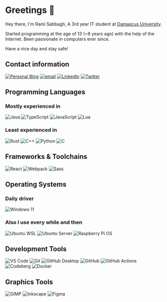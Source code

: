 
# Greetings 👋

Hey there, I'm Rami Sabbagh, A 3rd year IT student at [Damascus University](https://en.wikipedia.org/wiki/Damascus_University).

Started programming at the age of 13 (~8 years ago) with the help of the Internet. Been passionate in computers ever since.

Have a nice day and stay safe!

## Contact information

[![Personal Blog][b-blog]][l-blog] [![email][b-email]][l-email] [![LinkedIn][b-linkedin]][l-linkedin] [![Twitter][b-twitter]][l-twitter]

[l-blog]: https://rami-sabbagh.github.io/
[l-email]: mailto:rami.sab07@gmail.com
[l-linkedin]: https://www.linkedin.com/in/rami-sabbagh-2001/
[l-twitter]: https://twitter.com/rami_sab07

[b-blog]: https://img.shields.io/badge/personal%20blog-ffffff.svg?style=for-the-badge&logo=hugo&logoColor=black
[b-email]: https://img.shields.io/badge/email-ea4335.svg?style=for-the-badge&logo=gmail&logoColor=white
[b-linkedin]: https://img.shields.io/badge/linkedin-0a66c2.svg?style=for-the-badge&logo=linkedin&logoColor=white
[b-twitter]: https://img.shields.io/badge/twitter-1da1f2.svg?style=for-the-badge&logo=twitter&logoColor=white

## Programming Languages

### Mostly experienced in

![Java][b-java] ![TypeScript][b-typescript] ![JavaScript][b-javascript]  ![Lua][b-lua]

[b-java]: https://img.shields.io/badge/java-e01e23.svg?style=for-the-badge&logo=java&logoColor=white
[b-typescript]: https://img.shields.io/badge/typescript-3178c6.svg?style=for-the-badge&logo=typescript&logoColor=white
[b-javascript]: https://img.shields.io/badge/javascript-ead41c.svg?style=for-the-badge&logo=javascript&logoColor=black
[b-lua]: https://img.shields.io/badge/lua-2c2d72.svg?style=for-the-badge&logo=lua&logoColor=white

### Least experienced in

![Rust][b-rust] ![C++][b-cpp] ![Python][b-python] ![C][b-c]


[b-rust]: https://img.shields.io/badge/rust-000000.svg?style=for-the-badge&logo=rust&logoColor=white
[b-cpp]: https://img.shields.io/badge/c%2b%2b-00599c.svg?style=for-the-badge&logo=c%2b%2b&logoColor=white
[b-python]: https://img.shields.io/badge/python-3776ab.svg?style=for-the-badge&logo=python&logoColor=white
[b-c]: https://img.shields.io/badge/c-a8b9cc.svg?style=for-the-badge&logo=c&logoColor=black
## Frameworks & Toolchains

![React][b-react] ![Webpack][b-webpack] ![Sass][b-sass]

[b-react]: https://img.shields.io/badge/react-61dafb.svg?style=for-the-badge&logo=react&logoColor=black
[b-webpack]: https://img.shields.io/badge/webpack-87cbee.svg?style=for-the-badge&logo=webpack&logoColor=black
[b-sass]: https://img.shields.io/badge/sass-c76494.svg?style=for-the-badge&logo=sass&logoColor=white

## Operating Systems

### Daily driver

![Windows 11][b-windows]

### Also I use every while and then

![Ubuntu WSL][b-wsl] ![Ubuntu Server][b-ubuntu] ![Raspberry Pi OS][b-raspberry]


[b-windows]: https://img.shields.io/badge/windows%2011-61dafb.svg?style=for-the-badge&logo=windows&logoColor=black
[b-wsl]: https://img.shields.io/badge/ubuntu%20wsl-d24413.svg?style=for-the-badge&logo=ubuntu&logoColor=white
[b-ubuntu]: https://img.shields.io/badge/ubuntu%20server-d24413.svg?style=for-the-badge&logo=ubuntu&logoColor=white
[b-raspberry]: https://img.shields.io/badge/raspberry%20pi%20os-bd053a.svg?style=for-the-badge&logo=raspberry-pi&logoColor=white

## Development Tools

![VS Code][b-vscode] ![Git][b-git] ![GitHub Desktop][b-github-desktop] ![GitHub][b-github] ![GitHub Actions][b-actions] ![Codeberg][b-codeberg] ![Docker][b-docker]

[b-vscode]: https://img.shields.io/badge/vs%20code-007acc.svg?style=for-the-badge&logo=visual-studio-code&logoColor=white
[b-git]: https://img.shields.io/badge/git-f05032.svg?style=for-the-badge&logo=git&logoColor=white
[b-github-desktop]: https://img.shields.io/badge/github%20desktop-7b63ab.svg?style=for-the-badge&logo=github&logoColor=white
[b-github]: https://img.shields.io/badge/github-000000.svg?style=for-the-badge&logo=github&logoColor=white
[b-actions]: https://img.shields.io/badge/github%20actions-2088ff.svg?style=for-the-badge&logo=github%20actions&logoColor=white
[b-codeberg]: https://img.shields.io/badge/codeberg-2185d0.svg?style=for-the-badge&logo=codeberg&logoColor=white
[b-docker]: https://img.shields.io/badge/docker-2496ed.svg?style=for-the-badge&logo=docker&logoColor=white

## Graphics Tools

![GIMP][b-gimp] ![Inkscape][b-inkscape] ![Figma][b-figma]

[b-gimp]: https://img.shields.io/badge/gimp-5c5543.svg?style=for-the-badge&logo=gimp&logoColor=white
[b-inkscape]: https://img.shields.io/badge/inkscape-000000.svg?style=for-the-badge&logo=inkscape&logoColor=white
[b-figma]: https://img.shields.io/badge/figma-f24e1e.svg?style=for-the-badge&logo=figma&logoColor=white
